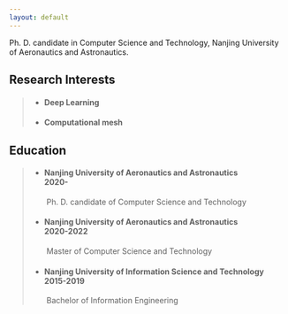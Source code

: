 ```yaml
---
layout: default
---
```




Ph. D. candidate in Computer Science and Technology, Nanjing University of Aeronautics and Astronautics.

## Research Interests

>- #### Deep Learning
>
>
>
>- #### Computational mesh
>
> 

## Education

>- #### Nanjing University of Aeronautics and Astronautics    &emsp;&emsp;&emsp;&emsp;2020-    
>
>    ​	Ph. D. candidate of Computer Science and Technology 
>
>   
>
>- #### Nanjing University of Aeronautics and Astronautics    &emsp;&emsp;&emsp;&emsp;2020-2022
>
>    ​	Master of Computer Science and Technology
>
>   
>
>- #### Nanjing University of Information Science and Technology    &emsp;2015-2019
>
>    ​	Bachelor of Information Engineering
